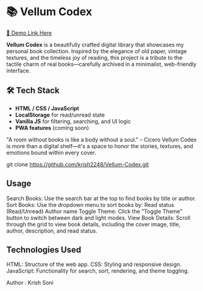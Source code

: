 # 📚 Vellum Codex

[🔗 Demo Link Here](https://krish2248.github.io/Vellum-Codex/)  

**Vellum Codex** is a beautifully crafted digital library that showcases my personal book collection. Inspired by the elegance of old paper, vintage textures, and the timeless joy of reading, this project is a tribute to the tactile charm of real books—carefully archived in a minimalist, web-friendly interface.

## 🛠 Tech Stack

- **HTML / CSS / JavaScript**
- **LocalStorage** for read/unread state
- **Vanilla JS** for filtering, searching, and UI logic
- **PWA features** (coming soon)

"A room without books is like a body without a soul." – Cicero
Vellum Codex is more than a digital shelf—it's a space to honor the stories, textures, and emotions bound within every cover.

git clone https://github.com/krish2248/Vellum-Codex.git

## Usage

Search Books: Use the search bar at the top to find books by title or author.
Sort Books: Use the dropdown menu to sort books by:
Read status (Read/Unread)
Author name
Toggle Theme: Click the "Toggle Theme" button to switch between dark and light modes.
View Book Details: Scroll through the grid to view book details, including the cover image, title, author, description, and read status.

## Technologies Used

HTML: Structure of the web app.
CSS: Styling and responsive design.
JavaScript: Functionality for search, sort, rendering, and theme toggling.

Author : Krish Soni


